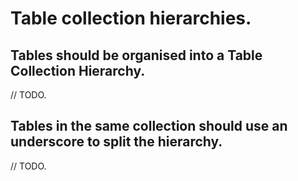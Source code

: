 # Table collection hierarchies.

## Tables should be organised into a Table Collection Hierarchy.

// TODO.

## Tables in the same collection should use an underscore to split the hierarchy.

// TODO.